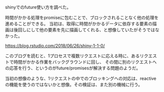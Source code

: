 shinyでのfuture使い方を調べた。

時間がかかる処理をpromiseに包むことで、ブロックされることなく他の処理を進めることができる。
当初は、取得に時間がかかるデータに依存する要素の描画は後回しにして他の要素を先に描画してくれる、と想像していたがそうではなかった。
 
https://blog.rstudio.com/2018/06/26/shiny-1-1-0/

このブログを読むと、1プロセスで複数リクエストに応える時に、あるリクエストで時間がかかる作業をバックグラウンドに回し、
その間に別のリクエストへの応答を行う、というのがfuture/promisesが解決する問題のようだ。

当初の想像のような、1リクエストの中でのブロッキングへの対応は、reactiveの機能を使うのではないかと想像。その検証は、また別の機械に行う。
 
